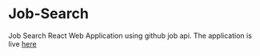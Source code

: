 # Job-Search
Job Search React Web Application using github job api.
The application is live [here]()
